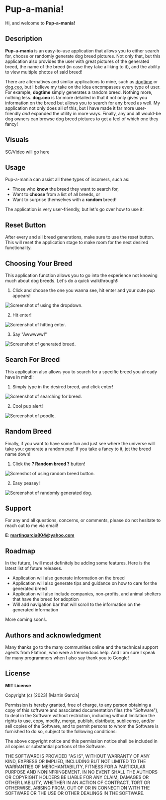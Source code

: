 # Pup-a-mania!

Hi, and welcome to **Pup-a-mania!**

## Description

**Pup-a-mania** is an easy-to-use application that allows you to either search for, choose or randomly generate dog breed pictures. Not only that, but this application also provides the user with great pictures of the generated breed, the name of the breed (in case they take a liking to it), and the ability to view multiple photos of said breed!

There are alternatives and similar applications to mine, such as [dogtime](https://dogtime.com/dog-breeds/) or [dog.ceo](https://dog.ceo/dog-api/), but I believe my take on the idea encompasses every type of user. For example, **dogtime** simply generates a random breed. Nothing more, nothing less. **dog.ceo** is far more detailed in that it not only gives you information on the breed but allows you to search for any breed as well. My application not only does all of this, but I have made it far more user-friendly *and* expanded the utility in more ways. Finally, any and all would-be dog owners can browse dog breed pictures to get a feel of which one they fancy!

## Visuals

SC/Video will go here

## Usage

Pup-a-mania can assist all three types of incomers, such as:

+ Those who **know** the breed they want to search for, 
+ Want to **choose** from a list of all breeds, or
+ Want to surprise themselves with a **random** breed!

The application is very user-friendly, but let's go over how to use it:

## Reset Button

After every and all breed generations, make sure to use the reset button. This will reset the application stage to make room for the next desired functionality.

## Choosing Your Breed

This application function allows you to go into the experience not knowing much about dog breeds. Let's do a quick walkthrough!: 

1. Click and choose the one you wanna see, hit enter and your cute pup appears!

![Screenshot of using the dropdown.](https://user-images.githubusercontent.com/116991219/233719710-5399a2ea-1162-4112-80b4-747277916408.png)

2. Hit enter!

![Screenshot of hitting enter.](https://user-images.githubusercontent.com/116991219/233719720-cabd5410-89be-4a43-a1b6-a49cf2071264.png)

3. Say "Awwwww!"

![Screenshot of generated breed.](https://user-images.githubusercontent.com/116991219/233719749-ee6e2509-3220-48f4-a688-00a746e6c6e5.png)

## Search For Breed

This application also allows you to search for a specific breed you already have in mind!:

1. Simply type in the desired breed, and click enter!

![Screenshot of searching for breed.](https://user-images.githubusercontent.com/116991219/233719763-5088ea1b-d2e3-4c14-ab3f-e64e0448223c.png)

2. Cool pup alert!

![Screenshot of poodle.](https://i.imgur.com/ASgjSjU.png)

## Random Breed

Finally, if you want to have some fun and just see where the universe will take you: generate a random pup! If you take a fancy to it, jot the breed name down!

1. Click the **? Random breed ?**  button!

![Screnshot of using random breed button.](https://i.imgur.com/w49AEEu.png)

2. Easy peasey!

![Screenshot of randomly generated dog.](https://i.imgur.com/leZybev.png)

## Support

For any and all questions, concerns, or comments, please do not hesitate to reach out to me via email!

**E**: **martingarcia804@yahoo.com**

## Roadmap

In the future, I will most definitely be adding some features. Here is the latest list of future releases.

- Application will also generate information on the breed
- Application will also generate tips and guidance on how to care for the generated breed
- Application will also include companies, non-profits, and animal shelters that have the breed for adoption
- Will add navigation bar that will scroll to the information on the generated information

More coming soon!..

## Authors and acknowledgment

Many thanks go to the many communities online and the technical support agents from Flatiron, who were a tremendous help. And I am sure I speak for many programmers when I also say thank you to Google!

## License

**MIT License**

Copyright (c) [2023] [Martin Garcia]

Permission is hereby granted, free of charge, to any person obtaining a copy
of this software and associated documentation files (the "Software"), to deal
in the Software without restriction, including without limitation the rights
to use, copy, modify, merge, publish, distribute, sublicense, and/or sell
copies of the Software, and to permit persons to whom the Software is
furnished to do so, subject to the following conditions:

The above copyright notice and this permission notice shall be included in all
copies or substantial portions of the Software.

THE SOFTWARE IS PROVIDED "AS IS", WITHOUT WARRANTY OF ANY KIND, EXPRESS OR
IMPLIED, INCLUDING BUT NOT LIMITED TO THE WARRANTIES OF MERCHANTABILITY,
FITNESS FOR A PARTICULAR PURPOSE AND NONINFRINGEMENT. IN NO EVENT SHALL THE
AUTHORS OR COPYRIGHT HOLDERS BE LIABLE FOR ANY CLAIM, DAMAGES OR OTHER
LIABILITY, WHETHER IN AN ACTION OF CONTRACT, TORT OR OTHERWISE, ARISING FROM,
OUT OF OR IN CONNECTION WITH THE SOFTWARE OR THE USE OR OTHER DEALINGS IN THE
SOFTWARE.